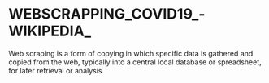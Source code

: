 # WEBSCRAPPING_COVID19_-WIKIPEDIA_
Web scraping is a form of copying in which specific data is gathered and copied from the web, typically into a central local database or spreadsheet, for later retrieval or analysis.
